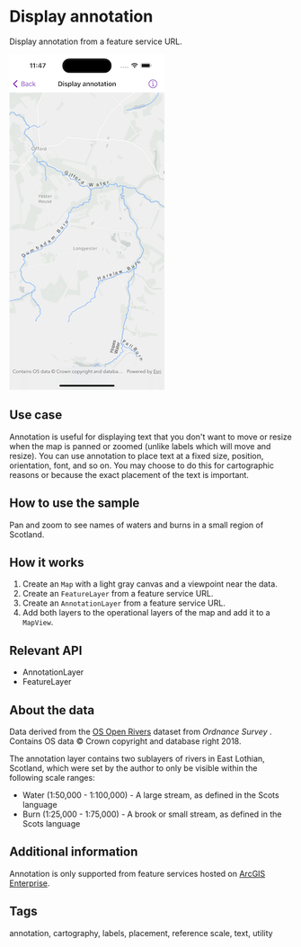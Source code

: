 # Display annotation

Display annotation from a feature service URL.

![Image of display annotation](display-annotation.png)

## Use case

Annotation is useful for displaying text that you don't want to move or resize when the map is panned or zoomed (unlike labels which will move and resize). You can use annotation to place text at a fixed size, position, orientation, font, and so on. You may choose to do this for cartographic reasons or because the exact placement of the text is important.

## How to use the sample

Pan and zoom to see names of waters and burns in a small region of Scotland.

## How it works

1. Create an `Map` with a light gray canvas and a viewpoint near the data.
2. Create an `FeatureLayer` from a feature service URL.
3. Create an `AnnotationLayer` from a feature service URL.
4. Add both layers to the operational layers of the map and add it to a `MapView`.

## Relevant API

* AnnotationLayer
* FeatureLayer

## About the data

Data derived from the [OS Open Rivers](https://www.ordnancesurvey.co.uk/business-government/products/open-map-rivers) dataset from *Ordnance Survey* . Contains OS data © Crown copyright and database right 2018.

The annotation layer contains two sublayers of rivers in East Lothian, Scotland, which were set by the author to only be visible within the following scale ranges:

* Water (1:50,000 - 1:100,000) - A large stream, as defined in the Scots language
* Burn (1:25,000 - 1:75,000) - A brook or small stream, as defined in the Scots language

## Additional information

Annotation is only supported from feature services hosted on [ArcGIS Enterprise](https://enterprise.arcgis.com/en/).

## Tags

annotation, cartography, labels, placement, reference scale, text, utility

